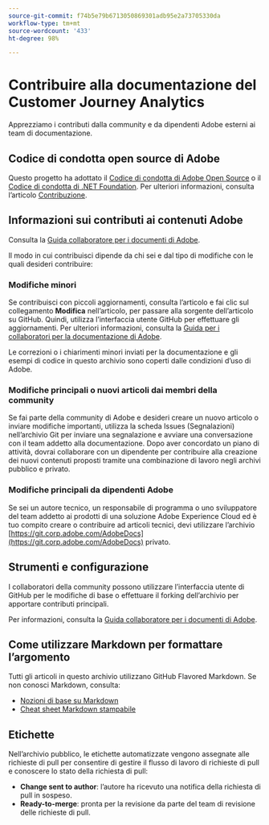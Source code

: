 ```yaml
---
source-git-commit: f74b5e79b6713050869301adb95e2a73705330da
workflow-type: tm+mt
source-wordcount: '433'
ht-degree: 98%

---
```

# Contribuire alla documentazione del Customer Journey Analytics

Apprezziamo i contributi dalla community e da dipendenti Adobe esterni ai team di documentazione.

## Codice di condotta open source di Adobe

Questo progetto ha adottato il [Codice di condotta di Adobe Open Source](code-of-conduct.md) o il [Codice di condotta di .NET Foundation](https://dotnetfoundation.org/code-of-conduct). Per ulteriori informazioni, consulta l’articolo [Contribuzione](contributing.md).

## Informazioni sui contributi ai contenuti Adobe

Consulta la [Guida collaboratore per i documenti di Adobe](https://experienceleague.adobe.com/docs/contributor/contributor-guide/introduction.html?lang=it).

Il modo in cui contribuisci dipende da chi sei e dal tipo di modifiche con le quali desideri contribuire:

### Modifiche minori

Se contribuisci con piccoli aggiornamenti, consulta l’articolo e fai clic sul collegamento **Modifica** nell’articolo, per passare alla sorgente dell’articolo su GitHub. Quindi, utilizza l’interfaccia utente GitHub per effettuare gli aggiornamenti. Per ulteriori informazioni, consulta la [Guida per i collaboratori per la documentazione di Adobe](https://experienceleague.adobe.com/docs/contributor/contributor-guide/introduction.html?lang=it).

Le correzioni o i chiarimenti minori inviati per la documentazione e gli esempi di codice in questo archivio sono coperti dalle condizioni d’uso di Adobe.

### Modifiche principali o nuovi articoli dai membri della community

Se fai parte della community di Adobe e desideri creare un nuovo articolo o inviare modifiche importanti, utilizza la scheda Issues (Segnalazioni) nell’archivio Git per inviare una segnalazione e avviare una conversazione con il team addetto alla documentazione. Dopo aver concordato un piano di attività, dovrai collaborare con un dipendente per contribuire alla creazione dei nuovi contenuti proposti tramite una combinazione di lavoro negli archivi pubblico e privato.

<!--
If you submit a pull request with significant changes to documentation and code examples, you'll see a message in the pull request asking you to submit an online contribution license agreement (CLA). We need you to complete the online form before we can review your pull request.
-->

### Modifiche principali da dipendenti Adobe

Se sei un autore tecnico, un responsabile di programma o uno sviluppatore del team addetto ai prodotti di una soluzione Adobe Experience Cloud ed è tuo compito creare o contribuire ad articoli tecnici, devi utilizzare l’archivio [https://git.corp.adobe.com/AdobeDocs](https://git.corp.adobe.com/AdobeDocs) privato. <!--Employees from other parts of the Adobe world should use the public repo for minor updates.-->

## Strumenti e configurazione

I collaboratori della community possono utilizzare l’interfaccia utente di GitHub per le modifiche di base o effettuare il forking dell’archivio per apportare contributi principali.

Per informazioni, consulta la [Guida collaboratore per i documenti di Adobe](https://experienceleague.adobe.com/docs/contributor/contributor-guide/introduction.html?lang=it).

## Come utilizzare Markdown per formattare l’argomento

Tutti gli articoli in questo archivio utilizzano GitHub Flavored Markdown. Se non conosci Markdown, consulta:

* [Nozioni di base su Markdown](https://help.github.com/articles/markdown-basics/)
* [Cheat sheet Markdown stampabile](https://guides.github.com/pdfs/markdown-cheatsheet-online.pdf)

## Etichette

Nell’archivio pubblico, le etichette automatizzate vengono assegnate alle richieste di pull per consentire di gestire il flusso di lavoro di richieste di pull e conoscere lo stato della richiesta di pull:

* **Change sent to author**: l’autore ha ricevuto una notifica della richiesta di pull in sospeso.
* **Ready-to-merge**: pronta per la revisione da parte del team di revisione delle richieste di pull.
